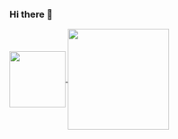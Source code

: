 ### Hi there 👋 



<a href="https://github.com/sunhwaaRj/github-readme-stats">
  <img align="center" style="height:100" src="https://github-readme-stats.vercel.app/api?username=sunhwaaRj&show_icons=true&theme=shadow_blue">
</a>
<a href="https://github.com/sunhwaaRj/github-readme-stats">
  <img align="center" style="height:180" src="https://github-readme-stats.vercel.app/api/top-langs/?username=sunhwaaRj&layout=compact&theme=shadow_blue">
</a>

<!--
![Anurag's GitHub stats](https://github-readme-stats.vercel.app/api/top-langs/?username=sunhwaaRj&layout=compact&theme=shadow_blue&hide_border=true)
-->



<!--
**sunhwaaRj/sunhwaaRj** is a ✨ _special_ ✨ repository because its `README.md` (this file) appears on your GitHub profile.

Here are some ideas to get you started:

- 🔭 I’m currently working on ...
- 🌱 I’m currently learning ...
- 👯 I’m looking to collaborate on ...
- 🤔 I’m looking for help with ...
- 💬 Ask me about ...
- 📫 How to reach me: ...
- 😄 Pronouns: ...
- ⚡ Fun fact: ...
-->
